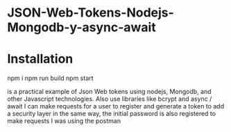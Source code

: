 # JSON-Web-Tokens-Nodejs-Mongodb-y-async-await

# Installation

npm i
npm run build
npm start

is a practical example of Json Web tokens using nodejs, Mongodb, and other Javascript technologies. Also use libraries like bcrypt and async / await
I can make requests for a user to register and generate a token to add a security layer in the same way, the initial password is also registered
to make requests I was using the postman
